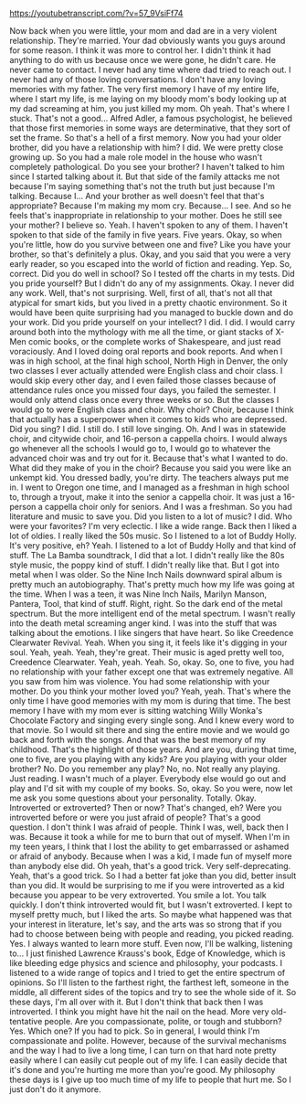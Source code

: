 https://youtubetranscript.com/?v=57_9VsiFf74

 Now back when you were little, your mom and dad are in a very violent relationship. They're married. Your dad obviously wants you guys around for some reason. I think it was more to control her. I didn't think it had anything to do with us because once we were gone, he didn't care. He never came to contact. I never had any time where dad tried to reach out. I never had any of those loving conversations. I don't have any loving memories with my father. The very first memory I have of my entire life, where I start my life, is me laying on my bloody mom's body looking up at my dad screaming at him, you just killed my mom. Oh yeah. That's where I stuck. That's not a good... Alfred Adler, a famous psychologist, he believed that those first memories in some ways are determinative, that they sort of set the frame. So that's a hell of a first memory. Now you had your older brother, did you have a relationship with him? I did. We were pretty close growing up. So you had a male role model in the house who wasn't completely pathological. Do you see your brother? I haven't talked to him since I started talking about it. But that side of the family attacks me not because I'm saying something that's not the truth but just because I'm talking. Because I... And your brother as well doesn't feel that that's appropriate? Because I'm making my mom cry. Because... I see. And so he feels that's inappropriate in relationship to your mother. Does he still see your mother? I believe so. Yeah. I haven't spoken to any of them. I haven't spoken to that side of the family in five years. Five years. Okay, so when you're little, how do you survive between one and five? Like you have your brother, so that's definitely a plus. Okay, and you said that you were a very early reader, so you escaped into the world of fiction and reading. Yep. So, correct. Did you do well in school? So I tested off the charts in my tests. Did you pride yourself? But I didn't do any of my assignments. Okay. I never did any work. Well, that's not surprising. Well, first of all, that's not all that atypical for smart kids, but you lived in a pretty chaotic environment. So it would have been quite surprising had you managed to buckle down and do your work. Did you pride yourself on your intellect? I did. I did. I would carry around both into the mythology with me all the time, or giant stacks of X-Men comic books, or the complete works of Shakespeare, and just read voraciously. And I loved doing oral reports and book reports. And when I was in high school, at the final high school, North High in Denver, the only two classes I ever actually attended were English class and choir class. I would skip every other day, and I even failed those classes because of attendance rules once you missed four days, you failed the semester. I would only attend class once every three weeks or so. But the classes I would go to were English class and choir. Why choir? Choir, because I think that actually has a superpower when it comes to kids who are depressed. Did you sing? I did. I still do. I still love singing. Oh. And I was in statewide choir, and citywide choir, and 16-person a cappella choirs. I would always go whenever all the schools I would go to, I would go to whatever the advanced choir was and try out for it. Because that's what I wanted to do. What did they make of you in the choir? Because you said you were like an unkempt kid. You dressed badly, you're dirty. The teachers always put me in. I went to Oregon one time, and I managed as a freshman in high school to, through a tryout, make it into the senior a cappella choir. It was just a 16-person a cappella choir only for seniors. And I was a freshman. So you had literature and music to save you. Did you listen to a lot of music? I did. Who were your favorites? I'm very eclectic. I like a wide range. Back then I liked a lot of oldies. I really liked the 50s music. So I listened to a lot of Buddy Holly. It's very positive, eh? Yeah. I listened to a lot of Buddy Holly and that kind of stuff. The La Bamba soundtrack, I did that a lot. I didn't really like the 80s style music, the poppy kind of stuff. I didn't really like that. But I got into metal when I was older. So the Nine Inch Nails downward spiral album is pretty much an autobiography. That's pretty much how my life was going at the time. When I was a teen, it was Nine Inch Nails, Marilyn Manson, Pantera, Tool, that kind of stuff. Right, right. So the dark end of the metal spectrum. But the more intelligent end of the metal spectrum. I wasn't really into the death metal screaming anger kind. I was into the stuff that was talking about the emotions. I like singers that have heart. So like Creedence Clearwater Revival. Yeah. When you sing it, it feels like it's digging in your soul. Yeah, yeah. Yeah, they're great. Their music is aged pretty well too, Creedence Clearwater. Yeah, yeah. Yeah. So, okay. So, one to five, you had no relationship with your father except one that was extremely negative. All you saw from him was violence. You had some relationship with your mother. Do you think your mother loved you? Yeah, yeah. That's where the only time I have good memories with my mom is during that time. The best memory I have with my mom ever is sitting watching Willy Wonka's Chocolate Factory and singing every single song. And I knew every word to that movie. So I would sit there and sing the entire movie and we would go back and forth with the songs. And that was the best memory of my childhood. That's the highlight of those years. And are you, during that time, one to five, are you playing with any kids? Are you playing with your older brother? No. Do you remember any play? No, no. Not really any playing. Just reading. I wasn't much of a player. Everybody else would go out and play and I'd sit with my couple of my books. So, okay. So you were, now let me ask you some questions about your personality. Totally. Okay. Introverted or extroverted? Then or now? That's changed, eh? Were you introverted before or were you just afraid of people? That's a good question. I don't think I was afraid of people. Think I was, well, back then I was. Because it took a while for me to burn that out of myself. When I'm in my teen years, I think that I lost the ability to get embarrassed or ashamed or afraid of anybody. Because when I was a kid, I made fun of myself more than anybody else did. Oh yeah, that's a good trick. Very self-deprecating. Yeah, that's a good trick. So I had a better fat joke than you did, better insult than you did. It would be surprising to me if you were introverted as a kid because you appear to be very extroverted. You smile a lot. You talk quickly. I don't think introverted would fit, but I wasn't extroverted. I kept to myself pretty much, but I liked the arts. So maybe what happened was that your interest in literature, let's say, and the arts was so strong that if you had to choose between being with people and reading, you picked reading. Yes. I always wanted to learn more stuff. Even now, I'll be walking, listening to... I just finished Lawrence Krauss's book, Edge of Knowledge, which is like bleeding edge physics and science and philosophy, your podcasts. I listened to a wide range of topics and I tried to get the entire spectrum of opinions. So I'll listen to the farthest right, the farthest left, someone in the middle, all different sides of the topics and try to see the whole side of it. So these days, I'm all over with it. But I don't think that back then I was introverted. I think you might have hit the nail on the head. More very old-tentative people. Are you compassionate, polite, or tough and stubborn? Yes. Which one? If you had to pick. So in general, I would think I'm compassionate and polite. However, because of the survival mechanisms and the way I had to live a long time, I can turn on that hard note pretty easily where I can easily cut people out of my life. I can easily decide that it's done and you're hurting me more than you're good. My philosophy these days is I give up too much time of my life to people that hurt me. So I just don't do it anymore.